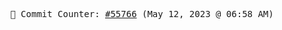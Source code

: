 <p align="center">
    <samp>
        📮 Commit Counter: <a href="https://github.com/Javascript-void0/Javascript-void0/commits/main">#55766</a> (May 12, 2023 @ 06:58 AM)
    </samp>
</p>